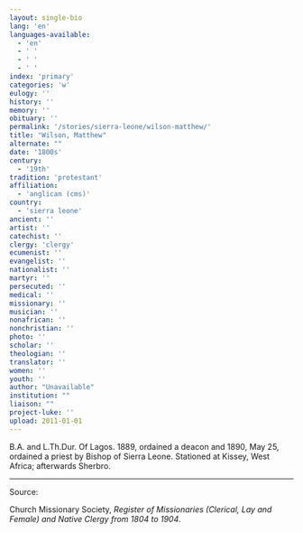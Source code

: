 ```yaml
---
layout: single-bio
lang: 'en'
languages-available:
  - 'en'
  - ' '
  - ' '
  - ' '
index: 'primary'
categories: 'w'
eulogy: ''
history: ''
memory: ''
obituary: ''
permalink: '/stories/sierra-leone/wilson-matthew/'
title: "Wilson, Matthew"
alternate: ""
date: '1800s'
century:
  - '19th'
tradition: 'protestant'
affiliation:
  - 'anglican (cms)'
country:
  - 'sierra leone'
ancient: ''
artist: ''
catechist: ''
clergy: 'clergy'
ecumenist: ''
evangelist: ''
nationalist: ''
martyr: ''
persecuted: ''
medical: ''
missionary: ''
musician: ''
nonafrican: ''
nonchristian: ''
photo: ''
scholar: ''
theologian: ''
translator: ''
women: ''
youth: ''
author: "Unavailable"
institution: ""
liaison: ""
project-luke: ''
upload: 2011-01-01
---
```




B.A. and L.Th.Dur.  Of Lagos.  1889, ordained a deacon and 1890, May 25, ordained a priest by Bishop of Sierra Leone.  Stationed at Kissey, West Africa; afterwards Sherbro.

---

Source:

Church Missionary Society, *Register of Missionaries (Clerical, Lay and Female) and Native Clergy from 1804 to 1904*.
